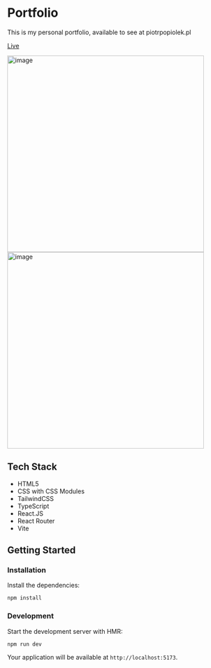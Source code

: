 # Portfolio

This is my personal portfolio, available to see at piotrpopiolek.pl

[Live](https://www.piotrpopiolek.pl)

<img width="450" alt="image" src="https://github.com/user-attachments/assets/822f84ad-c06c-4965-a460-31ec2c07cc3d" /> 
<img width="450" alt="image" src="https://github.com/user-attachments/assets/a127877e-a196-4158-a5f3-78bf2e932747" />


## Tech Stack

- HTML5
- CSS with CSS Modules
- TailwindCSS
- TypeScript
- React.JS
- React Router
- Vite

## Getting Started

### Installation

Install the dependencies:

```bash
npm install
```

### Development

Start the development server with HMR:

```bash
npm run dev
```

Your application will be available at `http://localhost:5173`.
